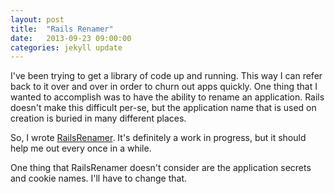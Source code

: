 ```yaml
---
layout: post
title:  "Rails Renamer"
date:   2013-09-23 09:00:00
categories: jekyll update
---
```


I've been trying to get a library of code up and running. This way I can refer back to it over and over in order to churn out apps quickly. One thing that I wanted to accomplish was to have the ability to rename an application. Rails doesn't make this difficult per-se, but the application name that is used on creation is buried in many different places.

So, I wrote [RailsRenamer][github-link]. It's definitely a work in progress, but it should help me out every once in a while.

One thing that RailsRenamer doesn't consider are the application secrets and cookie names. I'll have to change that.

[github-link]:    http://github.com/joeletizia/rails-renamer
